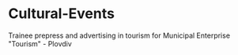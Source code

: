 # Cultural-Events
Trainee prepress and advertising in tourism for Municipal Enterprise "Tourism" - Plovdiv
